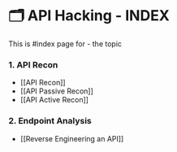 # 🗂️ API Hacking - INDEX

This is #index page for - the topic

### **1. API Recon**
- [[API Recon]]
- [[API Passive Recon]]
- [[API Active Recon]]

### **2. Endpoint Analysis**
- [[Reverse Engineering an API]]



